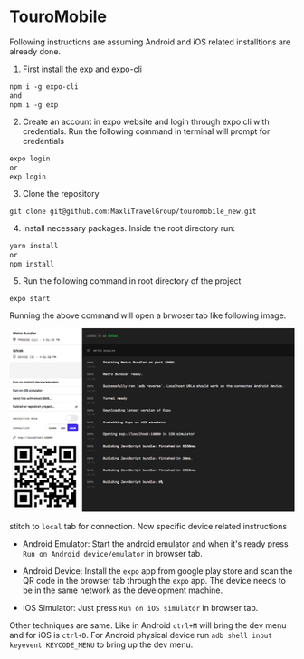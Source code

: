 # TouroMobile

Following instructions are assuming Android and iOS related installtions are already done.

1. First install the exp and expo-cli
```
npm i -g expo-cli
and
npm i -g exp
```

2. Create an account in expo website and login through expo cli with credentials. Run the following command in terminal will prompt for credentials
```
expo login
or
exp login
```

3. Clone the repository
```
git clone git@github.com:MaxliTravelGroup/touromobile_new.git
```

4. Install necessary packages. Inside the root directory run:
```
yarn install
or
npm install
```

5. Run the following command in root directory of the project
```
expo start
```

Running the above command will open a brwoser tab like following image.

![Alt text](./expo-cli.png "Expo cli browser tab")

stitch to `local` tab for connection. Now specific device related instructions

- Android Emulator: Start the android emulator and when it's ready press `Run on Android device/emulator` in browser tab.

- Android Device: Install the `expo` app from google play store and scan the QR code in the browser tab through the `expo` app. The device needs to be in the same network as the development machine.

- iOS Simulator: Just press `Run on iOS simulator` in browser tab.

Other techniques are same. Like in Android `ctrl+M` will bring the dev menu and for iOS is `ctrl+D`. For Android physical device run `adb shell input keyevent KEYCODE_MENU` to bring up the dev menu.